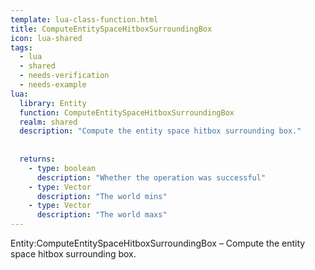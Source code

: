 ```yaml
---
template: lua-class-function.html
title: ComputeEntitySpaceHitboxSurroundingBox
icon: lua-shared
tags:
  - lua
  - shared
  - needs-verification
  - needs-example
lua:
  library: Entity
  function: ComputeEntitySpaceHitboxSurroundingBox
  realm: shared
  description: "Compute the entity space hitbox surrounding box."
  
  
  returns:
    - type: boolean
      description: "Whether the operation was successful"
    - type: Vector
      description: "The world mins"
    - type: Vector
      description: "The world maxs"
---
```


<div class="lua__search__keywords">
Entity:ComputeEntitySpaceHitboxSurroundingBox &#x2013; Compute the entity space hitbox surrounding box.
</div>

